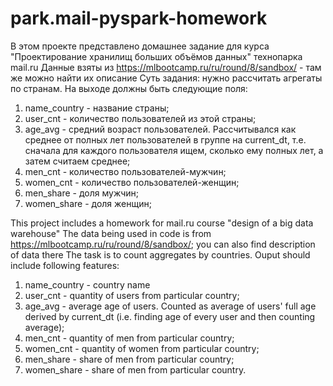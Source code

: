 # park.mail-pyspark-homework

В этом проекте представлено домашнее задание для курса "Проектирование хранилищ больших объёмов данных" технопарка mail.ru
Данные взяты из https://mlbootcamp.ru/ru/round/8/sandbox/ - там же можно найти их описание
Суть задания: нужно рассчитать агрегаты по странам. На выходе должны быть следующие поля:
1. name_country - название страны;
2. user_cnt - количество пользователей из этой страны;
3. age_avg - средний возраст пользователей. Рассчитывался как среднее от полных лет пользователей в группе на current_dt, т.е. сначала для каждого пользователя ищем, сколько ему полных лет, а затем считаем среднее;
4. men_cnt - количество пользователей-мужчин;
5. women_cnt - количество пользователей-женщин;
6. men_share - доля мужчин;
7. women_share - доля женщин;

This project includes a homework for mail.ru course "design of a big data warehouse"
The data being used in code is from https://mlbootcamp.ru/ru/round/8/sandbox/; you can also find description of data there
The task is to count aggregates by countries. Ouput should include following features:
1. name_country - country name
2. user_cnt - quantity of users from particular country;
3. age_avg - average age of users. Counted as average of users' full age derived by current_dt (i.e. finding age of every user and then counting average);
4. men_cnt - quantity of men from particular country;
5. women_cnt - quantity of women from particular country;
6. men_share - share of men from particular country;
7. women_share - share of men from particular country.
